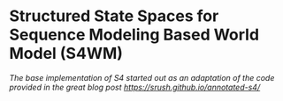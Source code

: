 # Structured State Spaces for Sequence Modeling Based World Model (S4WM)

*The base implementation of S4 started out as an adaptation of the code provided in the great blog post https://srush.github.io/annotated-s4/*
